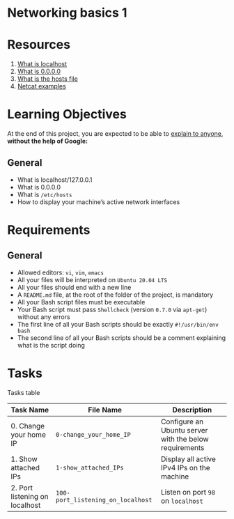 # Networking basics 1

# Resources
1. [What is localhost](https://en.wikipedia.org/wiki/Localhost)
2. [What is 0.0.0.0](https://en.wikipedia.org/wiki/0.0.0.0)
3. [What is the hosts file](https://www.makeuseof.com/tag/modify-manage-hosts-file-linux/)
4. [Netcat examples](https://www.thegeekstuff.com/2012/04/nc-command-examples/)

# Learning Objectives
At the end of this project, you are expected to be able to [explain to anyone](https://fs.blog/feynman-learning-technique/?fbclid=IwAR2K5_BGPVo0QjJXkOIIqNsqcXK4lTskPWJvA0asKQIGtCPWaQBdKmj1Ztg), **without the help of Google:**

## General
* What is localhost/127.0.0.1
* What is 0.0.0.0
* What is `/etc/hosts`
* How to display your machine’s active network interfaces

# Requirements
## General
* Allowed editors: `vi`, `vim`, `emacs`
* All your files will be interpreted on `Ubuntu 20.04 LTS`
* All your files should end with a new line
* A `README.md` file, at the root of the folder of the project, is mandatory
* All your Bash script files must be executable
* Your Bash script must pass `Shellcheck` (version `0.7.0` via `apt-get`) without any errors
* The first line of all your Bash scripts should be exactly `#!/usr/bin/env bash`
* The second line of all your Bash scripts should be a comment explaining what is the script doing

# Tasks
Tasks table

| Task Name  | File Name | Description |
| --------------- | ------------------------------ |---------------------------------------------------------------|
| 0. Change your home IP | `0-change_your_home_IP` | Configure an Ubuntu server with the below requirements |
| 1. Show attached IPs | `1-show_attached_IPs` | Display all active IPv4 IPs on the machine |
| 2. Port listening on localhost | `100-port_listening_on_localhost` | Listen on port `98` on `localhost` |
